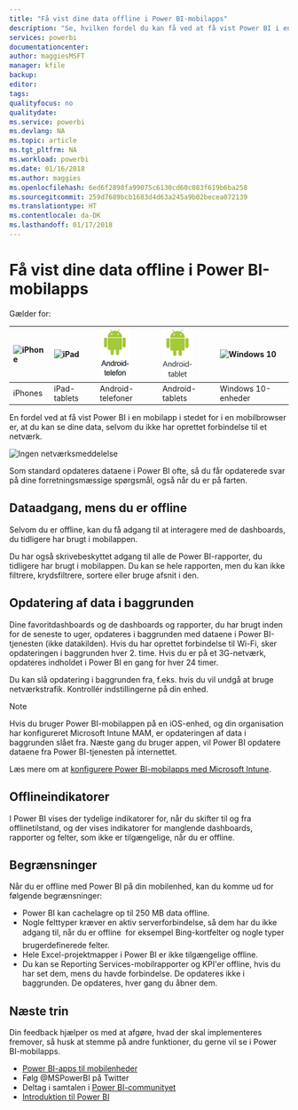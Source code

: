 ```yaml
---
title: "Få vist dine data offline i Power BI-mobilapps"
description: "Se, hvilken fordel du kan få ved at få vist Power BI i en mobilapp i stedet for i en mobilbrowser: du kan se dine data, selvom du ikke har oprettet forbindelse til et netværk."
services: powerbi
documentationcenter: 
author: maggiesMSFT
manager: kfile
backup: 
editor: 
tags: 
qualityfocus: no
qualitydate: 
ms.service: powerbi
ms.devlang: NA
ms.topic: article
ms.tgt_pltfrm: NA
ms.workload: powerbi
ms.date: 01/16/2018
ms.author: maggies
ms.openlocfilehash: 6ed6f2898fa99075c6130cd60c083f619b6ba258
ms.sourcegitcommit: 259d7689bcb1683d4d63a245a9b02becea072139
ms.translationtype: HT
ms.contentlocale: da-DK
ms.lasthandoff: 01/17/2018
---
```

# <a name="view-your-data-offline-in-the-power-bi-mobile-apps"></a>Få vist dine data offline i Power BI-mobilapps
Gælder for:

| ![iPhone](media/mobile-apps-offline-data/iphone-logo-50-px.png) | ![iPad](media/mobile-apps-offline-data/ipad-logo-50-px.png) | ![Android-telefon](media/mobile-apps-offline-data/android-phone-logo-50-px.png) | ![Android-tablet](media/mobile-apps-offline-data/android-tablet-logo-50-px.png) | ![Windows 10](media/mobile-apps-offline-data/win-10-logo-50-px.png) |
|:--- |:--- |:--- |:--- |:--- |
| iPhones |iPad-tablets |Android-telefoner |Android-tablets |Windows 10-enheder |

En fordel ved at få vist Power BI i en mobilapp i stedet for i en mobilbrowser er, at du kan se dine data, selvom du ikke har oprettet forbindelse til et netværk. 

![Ingen netværksmeddelelse](media/mobile-apps-offline-data/power-bi-iphone-no-network.png)

Som standard opdateres dataene i Power BI ofte, så du får opdaterede svar på dine forretningsmæssige spørgsmål, også når du er på farten.

## <a name="data-access-while-youre-offline"></a>Dataadgang, mens du er offline
Selvom du er offline, kan du få adgang til at interagere med de dashboards, du tidligere har brugt i mobilappen.

Du har også skrivebeskyttet adgang til alle de Power BI-rapporter, du tidligere har brugt i mobilappen. Du kan se hele rapporten, men du kan ikke filtrere, krydsfiltrere, sortere eller bruge afsnit i den.

## <a name="background-data-refresh"></a>Opdatering af data i baggrunden
Dine favoritdashboards og de dashboards og rapporter, du har brugt inden for de seneste to uger, opdateres i baggrunden med dataene i Power BI-tjenesten (ikke datakilden). Hvis du har oprettet forbindelse til Wi-Fi, sker opdateringen i baggrunden hver 2. time. Hvis du er på et 3G-netværk, opdateres indholdet i Power BI en gang for hver 24 timer.

Du kan slå opdatering i baggrunden fra, f.eks. hvis du vil undgå at bruge netværkstrafik. Kontrollér indstillingerne på din enhed.

> [!NOTE]
> Hvis du bruger Power BI-mobilappen på en iOS-enhed, og din organisation har konfigureret Microsoft Intune MAM, er opdateringen af data i baggrunden slået fra. Næste gang du bruger appen, vil Power BI opdatere dataene fra Power BI-tjenesten på internettet.
> 
> Læs mere om at [konfigurere Power BI-mobilapps med Microsoft Intune](service-admin-mobile-intune.md). 
> 
> 

## <a name="offline-indicators"></a>Offlineindikatorer
I Power BI vises der tydelige indikatorer for, når du skifter til og fra offlinetilstand, og der vises indikatorer for manglende dashboards, rapporter og felter, som ikke er tilgængelige, når du er offline.

## <a name="limitations"></a>Begrænsninger
Når du er offline med Power BI på din mobilenhed, kan du komme ud for følgende begrænsninger:

* Power BI kan cachelagre op til 250 MB data offline.
* Nogle felttyper kræver en aktiv serverforbindelse, så dem har du ikke adgang til, når du er offline &#150; for eksempel Bing-kortfelter og nogle typer brugerdefinerede felter.
* Hele Excel-projektmapper i Power BI er ikke tilgængelige offline.
* Du kan se Reporting Services-mobilrapporter og KPI'er offline, hvis du har set dem, mens du havde forbindelse. De opdateres ikke i baggrunden. De opdateres, hver gang du åbner dem. 

## <a name="next-steps"></a>Næste trin
Din feedback hjælper os med at afgøre, hvad der skal implementeres fremover, så husk at stemme på andre funktioner, du gerne vil se i Power BI-mobilapps. 

* [Power BI-apps til mobilenheder](mobile-apps-for-mobile-devices.md)
* Følg @MSPowerBI på Twitter
* Deltag i samtalen i [Power BI-communityet](http://community.powerbi.com/)
* [Introduktion til Power BI](service-get-started.md)


